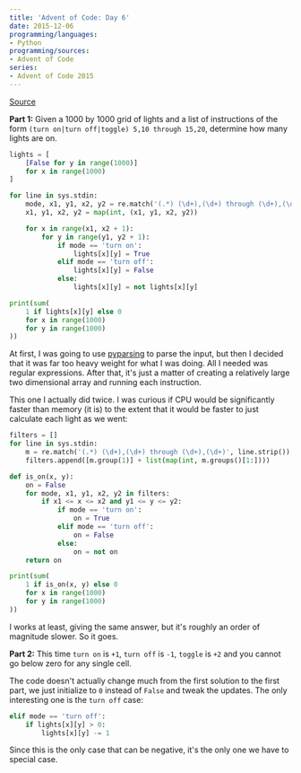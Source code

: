 ```yaml
---
title: 'Advent of Code: Day 6'
date: 2015-12-06
programming/languages:
- Python
programming/sources:
- Advent of Code
series:
- Advent of Code 2015
---
```

<a href="http://adventofcode.com/2015/day/6">Source</a>

**Part 1:** Given a 1000 by 1000 grid of lights and a list of instructions of the form `(turn on|turn off|toggle) 5,10 through 15,20`, determine how many lights are on.

<!--more-->

```python
lights = [
    [False for y in range(1000)]
    for x in range(1000)
]

for line in sys.stdin:
    mode, x1, y1, x2, y2 = re.match('(.*) (\d+),(\d+) through (\d+),(\d+)', line.strip()).groups()
    x1, y1, x2, y2 = map(int, (x1, y1, x2, y2))

    for x in range(x1, x2 + 1):
        for y in range(y1, y2 + 1):
            if mode == 'turn on':
                lights[x][y] = True
            elif mode == 'turn off':
                lights[x][y] = False
            else:
                lights[x][y] = not lights[x][y]

print(sum(
    1 if lights[x][y] else 0
    for x in range(1000)
    for y in range(1000)
))
```

At first, I was going to use <a href="http://pyparsing.wikispaces.com/">pyparsing</a> to parse the input, but then I decided that it was far too heavy weight for what I was doing. All I needed was regular expressions. After that, it's just a matter of creating a relatively large two dimensional array and running each instruction.

This one I actually did twice. I was curious if CPU would be significantly faster than memory (it is) to the extent that it would be faster to just calculate each light as we went:

```python
filters = []
for line in sys.stdin:
    m = re.match('(.*) (\d+),(\d+) through (\d+),(\d+)', line.strip())
    filters.append([m.group(1)] + list(map(int, m.groups()[1:])))

def is_on(x, y):
    on = False
    for mode, x1, y1, x2, y2 in filters:
        if x1 <= x <= x2 and y1 <= y <= y2:
            if mode == 'turn on':
                on = True
            elif mode == 'turn off':
                on = False
            else:
                on = not on
    return on

print(sum(
    1 if is_on(x, y) else 0
    for x in range(1000)
    for y in range(1000)
))
```

I works at least, giving the same answer, but it's roughly an order of magnitude slower. So it goes.

**Part 2:** This time `turn on` is `+1`, `turn off` is `-1`, `toggle` is `+2` and you cannot go below zero for any single cell.

The code doesn't actually change much from the first solution to the first part, we just initialize to `0` instead of `False` and tweak the updates. The only interesting one is the `turn off` case:

```python
elif mode == 'turn off':
    if lights[x][y] > 0:
        lights[x][y] -= 1
```

Since this is the only case that can be negative, it's the only one we have to special case.    